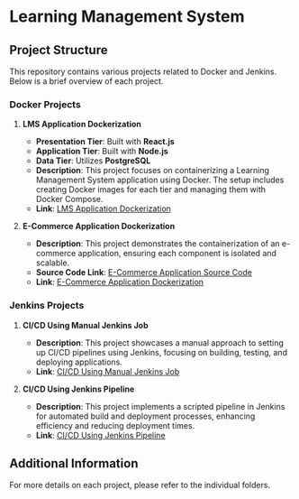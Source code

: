 # Learning Management System

## Project Structure

This repository contains various projects related to Docker and Jenkins. Below is a brief overview of each project.

### Docker Projects

1. **LMS Application Dockerization**
   - **Presentation Tier**: Built with **React.js**
   - **Application Tier**: Built with **Node.js**
   - **Data Tier**: Utilizes **PostgreSQL**
   - **Description**: This project focuses on containerizing a Learning Management System application using Docker. The setup includes creating Docker images for each tier and managing them with Docker Compose.
   - **Link**: [LMS Application Dockerization](https://github.com/saitejat1907/lms/tree/main/Docker%20Projects/LMS%20APPLICATION%20DOCKERIZATION)

2. **E-Commerce Application Dockerization**
   - **Description**: This project demonstrates the containerization of an e-commerce application, ensuring each component is isolated and scalable.
   - **Source Code Link**: [E-Commerce Application Source Code](https://github.com/saitejat1907/ecomm)
   - **Link**: [E-Commerce Application Dockerization](https://github.com/saitejat1907/lms/tree/main/Docker%20Projects/ecomm%20Dockerization)

### Jenkins Projects

1. **CI/CD Using Manual Jenkins Job**
   - **Description**: This project showcases a manual approach to setting up CI/CD pipelines using Jenkins, focusing on building, testing, and deploying applications.
   - **Link**: [CI/CD Using Manual Jenkins Job](https://github.com/saitejat1907/lms/tree/main/Jenkins%20Projects/CICD%20PIPELINE%20USING%20MANUAL%20JOB%20CREATION)

2. **CI/CD Using Jenkins Pipeline**
   - **Description**: This project implements a scripted pipeline in Jenkins for automated build and deployment processes, enhancing efficiency and reducing deployment times.
   - **Link**: [CI/CD Using Jenkins Pipeline](https://github.com/saitejat1907/lms/tree/main/Jenkins%20Projects/CICD%20Pipeline%20Jenkins%20Script)

## Additional Information

For more details on each project, please refer to the individual folders.
